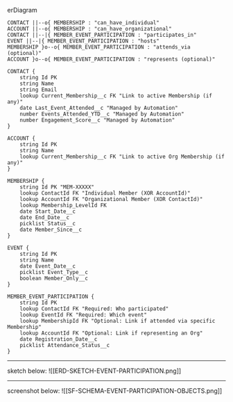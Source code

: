 erDiagram

    CONTACT ||--o{ MEMBERSHIP : "can_have_individual"
    ACCOUNT ||--o{ MEMBERSHIP : "can_have_organizational"
    CONTACT ||--|{ MEMBER_EVENT_PARTICIPATION : "participates_in"
    EVENT ||--|{ MEMBER_EVENT_PARTICIPATION : "hosts"
    MEMBERSHIP }o--o{ MEMBER_EVENT_PARTICIPATION : "attends_via (optional)"
    ACCOUNT }o--o{ MEMBER_EVENT_PARTICIPATION : "represents (optional)"

    CONTACT {
        string Id PK
        string Name
        string Email
        lookup Current_Membership__c FK "Link to active Membership (if any)"
        date Last_Event_Attended__c "Managed by Automation"
        number Events_Attended_YTD__c "Managed by Automation"
        number Engagement_Score__c "Managed by Automation"
    }

    ACCOUNT {
        string Id PK
        string Name
        lookup Current_Membership__c FK "Link to active Org Membership (if any)"
    }

    MEMBERSHIP {
        string Id PK "MEM-XXXXX"
        lookup ContactId FK "Individual Member (XOR AccountId)"
        lookup AccountId FK "Organizational Member (XOR ContactId)"
        lookup Membership_LevelId FK
        date Start_Date__c
        date End_Date__c
        picklist Status__c
        date Member_Since__c
    }

    EVENT {
        string Id PK
        string Name
        date Event_Date__c
        picklist Event_Type__c
        boolean Member_Only__c
    }

    MEMBER_EVENT_PARTICIPATION {
        string Id PK
        lookup ContactId FK "Required: Who participated"
        lookup EventId FK "Required: Which event"
        lookup MembershipId FK "Optional: Link if attended via specific Membership"
        lookup AccountId FK "Optional: Link if representing an Org"
        date Registration_Date__c
        picklist Attendance_Status__c
    }

---
sketch below:
![[ERD-SKETCH-EVENT-PARTICIPATION.png]]

---
screenshot below:
![[SF-SCHEMA-EVENT-PARTICIPATION-OBJECTS.png]]